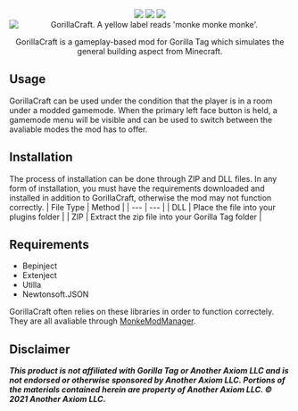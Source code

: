 <div align="center">
 <a href="https://github.com/developer9998/GorillaCraft/blob/main/LICENSE/">   
 <img src="https://img.shields.io/github/license/developer9998/GorillaCraft?label=License&style=flat-square"</img></a>
 <a href="https://github.com/developer9998/GorillaCraft/releases/latest">
 <img src="https://img.shields.io/github/downloads/developer9998/GorillaCraft/total?label=Downloads&style=flat-square"<img></a>
 <a href="https://discord.gg/dev9998">
 <img src="https://img.shields.io/discord/989239017511989258?label=Discord&style=flat-square"</img></a>
</div>
<div align="center">
  <img src="https://github.com/developer9998/GorillaCraft/blob/main/Marketing/Banner_Revision1.png?raw=true" title = "GorillaCraft. A yellow label reads 'monke monke monke'." alt = "GorillaCraft. A yellow label reads 'monke monke monke'." style="display: block;  margin-left: auto; margin-right: auto; width=50%;">

 GorillaCraft is a gameplay-based mod for Gorilla Tag which simulates the general building aspect from Minecraft.<br>
</div>

## Usage
GorillaCraft can be used under the condition that the player is in a room under a modded gamemode. When the primary left face button is held, a gamemode menu will be visible and can be used to switch between the avaliable modes the mod has to offer.

## Installation
The process of installation can be done through ZIP and DLL files. In any form of installation, you must have the requirements downloaded and installed in addition to GorillaCraft, otherwise the mod may not function correctly.
| File Type | Method |
| --- | --- |
| DLL | Place the file into your plugins folder |
| ZIP | Extract the zip file into your Gorilla Tag folder |

## Requirements
- Bepinject
- Extenject
- Utilla
- Newtonsoft.JSON

GorillaCraft often relies on these libraries in order to function correctely. They are all avaliable through [MonkeModManager](https://github.com/BzzzThe18th/MonkeModManager/releases/latest).

## Disclaimer
***This product is not affiliated with Gorilla Tag or Another Axiom LLC and is not endorsed or otherwise sponsored by Another Axiom LLC. Portions of the materials contained herein are property of Another Axiom LLC. © 2021 Another Axiom LLC.***
